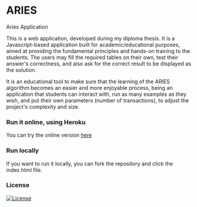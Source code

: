 # ARIES
Aries Application

This is a web application, developed during my diploma thesis. It is a Javascript-based application built for academic/educational purposes, aimed at providing the fundamental principles and hands-on training to the students. The users may fill the required tables on their own, test their answer's correctness, and also ask for the correct result to be displayed as the solution.

It is an educational tool to make sure that the learning of the ARIES algorithm becomes an easier and more enjoyable process, being an application that students can interact with, run as many examples as they wish, and put their own parameters (number of transactions), to adjust the project's complexity and size.

### Run it online, using Heroku
You can try the online version [here](https://ariesapp2022.herokuapp.com/)

### Run locally
If you want to run it locally, you can fork the repository and click the index.html file.

### License
[![License](https://img.shields.io/badge/License-Apache_2.0-blue.svg)](https://opensource.org/licenses/Apache-2.0)
